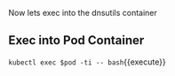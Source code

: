 Now lets exec into the dnsutils container

## Exec into Pod Container

`kubectl exec $pod -ti -- bash`{{execute}}
